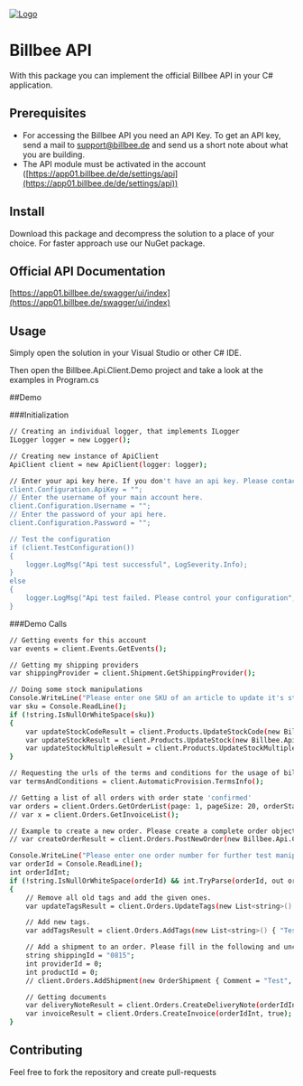 [![Logo](https://app01.billbee.de/static/billbee/img/logo.png)](https://www.billbee.de)

# Billbee API
With this package you can implement the official Billbee API in your C# application.

## Prerequisites
- For accessing the Billbee API you need an API Key.
To get an API key, send a mail to [support@billbee.de](mailto:support@billbee.de) and send us a short note about what you are building.
- The API module must be activated in the account ([https://app01.billbee.de/de/settings/api](https://app01.billbee.de/de/settings/api))

## Install
Download this package and decompress the solution to a place of your choice.
For faster approach use our NuGet package.

## Official API Documentation
[https://app01.billbee.de/swagger/ui/index](https://app01.billbee.de/swagger/ui/index)

## Usage

Simply open the solution in your Visual Studio or other C# IDE.

Then open the Billbee.Api.Client.Demo project and take a look at the examples in Program.cs

##Demo

###Initialization

```bash
// Creating an individual logger, that implements ILogger
ILogger logger = new Logger();

// Creating new instance of ApiClient           
ApiClient client = new ApiClient(logger: logger);

// Enter your api key here. If you don't have an api key. Please contact support@billbee.de with a description on what you would like to do, to get one.
client.Configuration.ApiKey = "";
// Enter the username of your main account here.
client.Configuration.Username = "";
// Enter the password of your api here.
client.Configuration.Password = "";

// Test the configuration
if (client.TestConfiguration())
{
	logger.LogMsg("Api test successful", LogSeverity.Info);
}
else
{
	logger.LogMsg("Api test failed. Please control your configuration", LogSeverity.Error);
}
```

###Demo Calls
```bash
// Getting events for this account
var events = client.Events.GetEvents();

// Getting my shipping providers
var shippingProvider = client.Shipment.GetShippingProvider();

// Doing some stock manipulations
Console.WriteLine("Please enter one SKU of an article to update it's stock. Be aware, that these changes are permanent, so better use a demo article. Leave blank to skip.");
var sku = Console.ReadLine();
if (!string.IsNullOrWhiteSpace(sku))
{
    var updateStockCodeResult = client.Products.UpdateStockCode(new Billbee.Api.Client.Model.UpdateStockCode { Sku = sku, StockCode = "Testlager" });
    var updateStockResult = client.Products.UpdateStock(new Billbee.Api.Client.Model.UpdateStock { Sku = sku, NewQuantity = 15, Reason = "Change due to api tests." });
    var updateStockMultipleResult = client.Products.UpdateStockMultiple(new List<Billbee.Api.Client.Model.UpdateStock> { new Billbee.Api.Client.Model.UpdateStock { Sku = sku, NewQuantity = 15 }, new Billbee.Api.Client.Model.UpdateStock { Sku = "4712", NewQuantity = 23 } });
}

// Requesting the urls of the terms and conditions for the usage of billbee.
var termsAndConditions = client.AutomaticProvision.TermsInfo();

// Getting a list of all orders with order state 'confirmed'
var orders = client.Orders.GetOrderList(page: 1, pageSize: 20, orderStateId: new List<int> { 2 });
// var x = client.Orders.GetInvoiceList();

// Example to create a new order. Please create a complete order object for usage.
// var createOrderResult = client.Orders.PostNewOrder(new Billbee.Api.Client.Model.Order() { });

Console.WriteLine("Please enter one order number for further test manipulations. Be aware, that these changes are permanent. Please use an demo order. Leave blank to skip.");
var orderId = Console.ReadLine();
int orderIdInt;
if (!string.IsNullOrWhiteSpace(orderId) && int.TryParse(orderId, out orderIdInt))
{
    // Remove all old tags and add the given ones.
    var updateTagsResult = client.Orders.UpdateTags(new List<string>() { "Test C", "Test D" }, orderIdInt);

    // Add new tags.
    var addTagsResult = client.Orders.AddTags(new List<string>() { "Test A", "Test B" }, orderIdInt);

    // Add a shipment to an order. Please fill in the following and uncomment. the last line.
    string shippingId = "0815";
    int providerId = 0;
    int productId = 0;
    // client.Orders.AddShipment(new OrderShipment { Comment = "Test", OrderId = orderIdInt, ShippingId = shippingId, ShippingProviderId = providerId, ShippingProviderProductId = productId });

    // Getting documents
    var deliveryNoteResult = client.Orders.CreateDeliveryNote(orderIdInt, true);
    var invoiceResult = client.Orders.CreateInvoice(orderIdInt, true);
}
```

## Contributing
Feel free to fork the repository and create pull-requests
